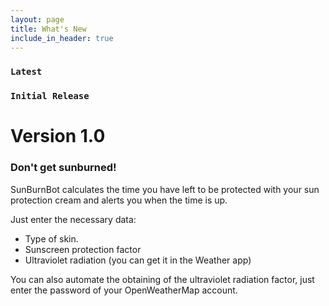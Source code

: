 ```yaml
---
layout: page
title: What's New
include_in_header: true
---
```


### `Latest`

### `Initial Release`
# **Version 1.0**

### Don't get sunburned!
SunBurnBot calculates the time you have left to be protected with your sun protection cream and alerts you when the time is up.

Just enter the necessary data:
* Type of skin.
* Sunscreen protection factor
* Ultraviolet radiation (you can get it in the Weather app)

You can also automate the obtaining of the ultraviolet radiation factor, just enter the password of your OpenWeatherMap account.
